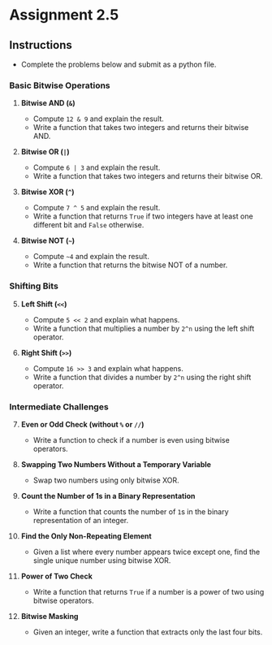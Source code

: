 # Assignment 2.5

## Instructions
- Complete the problems below and submit as a python file.

### **Basic Bitwise Operations**
1. **Bitwise AND (`&`)**  
   - Compute `12 & 9` and explain the result.
   - Write a function that takes two integers and returns their bitwise AND.

2. **Bitwise OR (`|`)**  
   - Compute `6 | 3` and explain the result.
   - Write a function that takes two integers and returns their bitwise OR.

3. **Bitwise XOR (`^`)**  
   - Compute `7 ^ 5` and explain the result.
   - Write a function that returns `True` if two integers have at least one different bit and `False` otherwise.

4. **Bitwise NOT (`~`)**  
   - Compute `~4` and explain the result.
   - Write a function that returns the bitwise NOT of a number.

### **Shifting Bits**
5. **Left Shift (`<<`)**  
   - Compute `5 << 2` and explain what happens.
   - Write a function that multiplies a number by `2^n` using the left shift operator.

6. **Right Shift (`>>`)**  
   - Compute `16 >> 3` and explain what happens.
   - Write a function that divides a number by `2^n` using the right shift operator.

### **Intermediate Challenges**
7. **Even or Odd Check (without `%` or `//`)**  
   - Write a function to check if a number is even using bitwise operators.

8. **Swapping Two Numbers Without a Temporary Variable**  
   - Swap two numbers using only bitwise XOR.

9. **Count the Number of 1s in a Binary Representation**  
   - Write a function that counts the number of `1`s in the binary representation of an integer.

10. **Find the Only Non-Repeating Element**  
    - Given a list where every number appears twice except one, find the single unique number using bitwise XOR.

11. **Power of Two Check**  
    - Write a function that returns `True` if a number is a power of two using bitwise operators.

12. **Bitwise Masking**  
    - Given an integer, write a function that extracts only the last four bits.

